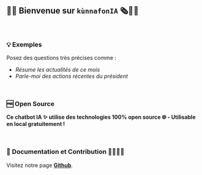 [//]: # (# Bienvenue sur le chatbot de `kùnnafonIA` 🤖🗞️💬, votre portail d'actualité quotidienne du Mali 🇲🇱)

## 👋🏾 Bienvenue sur `kùnnafonIA` 🗞️💬✨

[//]: # (### Votre assistant qui vous accompagne 24h/24 ⏰ pour l'actualité malienne 🇲🇱 basée sur des sources locales 📍)

[//]: # (📰 Informations • 🎯 Actualités • 📊 Analyses)

[//]: # ()
[//]: # (&nbsp;)

&nbsp;

### 💡 Exemples
Posez des questions très précises comme :
- *Résume les actualités de ce mois*
- *Parle-moi des actions récentes du président*

&nbsp;

### 🆓 Open Source
**Ce chatbot IA ✨ utilise des technologies 100% open source 🌐 - Utilisable en local gratuitement !**

&nbsp;

### 📝 Documentation et Contribution 🫱🏾‍🫲🏽
Visitez notre page **[Github](https://github.com/Lonytech/kounafoni-app)**.


